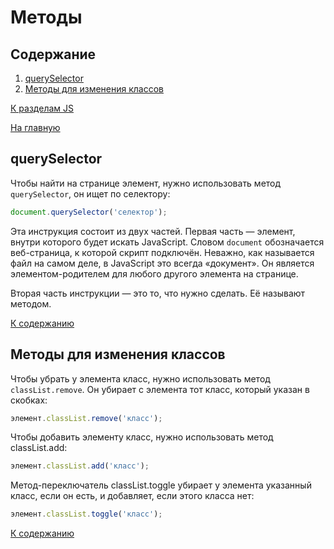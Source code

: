 # Методы

## Содержание

1. [querySelector](#querySelector)
1. [Методы для изменения классов](#методы-для-изменения-классов)

[К разделам JS](https://github.com/Holiden/Library/blob/master/sections/js/README.md)

[На главную](https://github.com/Holiden/Library/blob/master/README.md)

## querySelector

Чтобы найти на странице элемент, нужно использовать метод `querySelector`, он ищет по селектору:

```js
document.querySelector('селектор');
```

Эта инструкция состоит из двух частей. Первая часть — элемент, внутри которого будет искать JavaScript. Словом `document` обозначается веб-страница, к которой скрипт подключён. Неважно, как называется файл на самом деле, в JavaScript это всегда «документ». Он является элементом-родителем для любого другого элемента на странице.

Вторая часть инструкции — это то, что нужно сделать. Её называют методом.

[К содержанию](#содержание)

## Методы для изменения классов

Чтобы убрать у элемента класс, нужно использовать метод `classList.remove`. Он убирает с элемента тот класс, который указан в скобках:

```js
элемент.classList.remove('класс');
```

Чтобы добавить элементу класс, нужно использовать метод classList.add:

```js
элемент.classList.add('класс');
```

Метод-переключатель classList.toggle убирает у элемента указанный класс, если он есть, и добавляет, если этого класса нет:

```js
элемент.classList.toggle('класс');
```

[К содержанию](#содержание)
